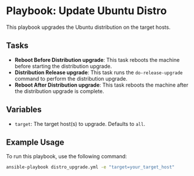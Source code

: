 # Playbook: Update Ubuntu Distro

This playbook upgrades the Ubuntu distribution on the target hosts.

## Tasks

- **Reboot Before Distribution upgrade**: This task reboots the machine before starting the distribution upgrade.
- **Distribution Release upgrade**: This task runs the `do-release-upgrade` command to perform the distribution upgrade.
- **Reboot After Distribution upgrade**: This task reboots the machine after the distribution upgrade is complete.

## Variables

- `target`: The target host(s) to upgrade. Defaults to `all`.

## Example Usage

To run this playbook, use the following command:

```bash
ansible-playbook distro_upgrade.yml -e "target=your_target_host"
```
